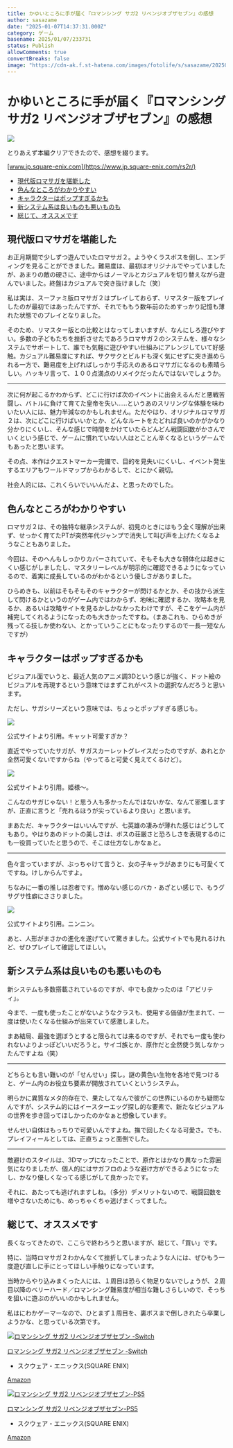 ```yaml
---
title: かゆいところに手が届く『ロマンシング サガ2 リベンジオブザセブン』の感想
author: sasazame
date: "2025-01-07T14:37:31.000Z"
category: ゲーム
basename: 2025/01/07/233731
status: Publish
allowComments: true
convertBreaks: false
image: "https://cdn-ak.f.st-hatena.com/images/fotolife/s/sasazame/20250107/20250107225135.png"
---
```

# かゆいところに手が届く『ロマンシング サガ2 リベンジオブザセブン』の感想

![](https://cdn-ak.f.st-hatena.com/images/fotolife/s/sasazame/20250107/20250107225135.png)

とりあえず本編クリアできたので、感想を綴ります。

<!-- Extended Body -->

[www.jp.square-enix.com](https://www.jp.square-enix.com/rs2r/)

-   [現代版ロマサガを堪能した](#現代版ロマサガを堪能した)
-   [色んなところがわかりやすい](#色んなところがわかりやすい)
-   [キャラクターはポップすぎるかも](#キャラクターはポップすぎるかも)
-   [新システム系は良いものも悪いものも](#新システム系は良いものも悪いものも)
-   [総じて、オススメです](#総じてオススメです)

## 現代版ロマサガを堪能した

お正月期間で少しずつ遊んでいたロマサガ２。ようやくラスボスを倒し、エンディングを見ることができました。難易度は、最初はオリジナルでやっていましたが、あまりの敵の硬さに、途中からはノーマルとカジュアルを切り替えながら遊んでいました。終盤はカジュアルで突き抜けました（笑）

私は実は、スーファミ版ロマサガ２はプレイしておらず、リマスター版をプレイしたのが最初ではあったんですが、それでももう数年前のためすっかり記憶も薄れた状態でのプレイとなりました。

そのため、リマスター版との比較とはなってしまいますが、なんにしろ遊びやすい。多数の子どもたちを挫折させたであろうロマサガ２のシステムを、様々なシステムでサポートして、誰でも気軽に遊びやすい仕組みにアレンジしていて好感触。カジュアル難易度にすれば、サクサクとビルドも深く気にせずに突き進められる一方で、難易度を上げればしっかり手応えのあるロマサガになるのも素晴らしい。ハッキリ言って、１００点満点のリメイクだったんではないでしょうか。

* * *

次に何が起こるかわからず、どこに行けば次のイベントに出会えるんだと悪戦苦闘し、バトルに負けて育てた皇帝を失い……というあのスリリングな体験を味わいたい人には、魅力半減なのかもしれません。ただやはり、オリジナルロマサガ２は、次にどこに行けばいいかとか、どんなルートをたどれば良いのかがかなり分かりにくいし、そんな感じで時間をかけていたらどんどん戦闘回数がかさんでいくという感じで、ゲームに慣れていない人はとことん辛くなるというゲームでもあったと思います。

その点、本作はクエストマーカー完備で、目的を見失いにくいし、イベント発生するエリアもワールドマップからわかるしで、とにかく親切。

社会人的には、これくらいでいいんだよ、と思ったのでした。

## 色んなところがわかりやすい

ロマサガ２は、その独特な継承システムが、初見のときにはもう全く理解が出来ず、せっかく育てたPTが突然年代ジャンプで消失して叫び声を上げたくなるようなこともありました。

今回は、そのへんもしっかりカバーされていて、そもそも大きな弱体化は起きにくい感じがしましたし、マスタリーレベルが明示的に確認できるようになっているので、着実に成長しているのがわかるという優しさがありました。

ひらめきも、以前はそもそもそのキャラクターが閃けるかとか、その技から派生して閃けるかというのがゲーム内ではわからず、地味に確認するか、攻略本を見るか、あるいは攻略サイトを見るかしかなかったわけですが、そこをゲーム内が補完してくれるようになったのも大きかったですね。（まあこれも、ひらめきが残ってる技しか使わない、とかっていうことにもなったりするので一長一短なんですが）

## キャラクターはポップすぎるかも

ビジュアル面でいうと、最近人気のアニメ調3Dという感じが強く、ドット絵のビジュアルを再現するという意味ではまずこれがベストの選択なんだろうと思います。

ただし、サガシリーズという意味では、ちょっとポップすぎる感じも。

![](https://cdn-ak.f.st-hatena.com/images/fotolife/s/sasazame/20250107/20250107231758.png)

公式サイトより引用。キャット可愛すぎか？

直近でやっていたサガが、サガスカーレットグレイスだったのですが、あれとか全然可愛くないですからね（やってると可愛く見えてくるけど）。

![](https://cdn-ak.f.st-hatena.com/images/fotolife/s/sasazame/20250107/20250107231839.png)

公式サイトより引用。姫様～。

こんなのサガじゃない！と思う人も多かったんではないかな、なんて邪推しますが、正直に言うと「売れるほうが尖っているより良い」と思います。

まあただ、キャラクターはいいんですが、七英雄の凄みが薄れた感じはどうしてもあり。やはりあのドットの美しさは、ボスの荘厳さと恐ろしさを表現するのにも一役買っていたと思うので、そこは仕方なしかなぁと。

* * *

色々言っていますが、ぶっちゃけて言うと、女の子キャラがあまりにも可愛くてですね。けしからんですよ。

ちなみに一番の推しは忍者です。憎めない感じのバカ・あざとい感じで、もうグサグサ性癖にささりました。

![](https://cdn-ak.f.st-hatena.com/images/fotolife/s/sasazame/20250107/20250107232240.png)

公式サイトより引用。ニンニン。

あと、人形がまさかの進化を遂げていて驚きました。公式サイトでも見れるけれど、ぜひプレイして確認してほしい。

## 新システム系は良いものも悪いものも

新システムも多数搭載されているのですが、中でも良かったのは「アビリティ」。

今まで、一度も使ったことがないようなクラスも、使用する価値が生まれて、一度は使いたくなる仕組みが出来ていて感激しました。

まあ結局、最強を選ぼうとすると限られては来るのですが、それでも一度も使われないよりよっぽどいいだろうと。サイゴ族とか、原作だと全然使う気しなかったんですよね（笑）

* * *

どちらとも言い難いのが「せんせい」探し。謎の黄色い生物を各地で見つけると、ゲーム内のお役立ち要素が開放されていくというシステム。

明らかに異質なメタ的存在で、果たしてなんで彼がこの世界にいるのかも疑問なんですが、システム的にはイースターエッグ探し的な要素で、新たなビジュアルの世界を歩き回ってほしかったのかなぁと想像しています。

せんせい自体はもっちりで可愛いんですよね。撫で回したくなる可愛さ。でも、プレイフィールとしては、正直ちょっと面倒でした。

* * *

敵避けのスタイルは、3Dマップになったことで、原作とはかなり異なった雰囲気になりましたが、個人的にはサガフロのような避け方ができるようになったし、かなり優しくなってる感じがして良かったです。

それに、あたっても逃げれますしね。（多分）デメリットないので、戦闘回数を増やさないためにも、めっちゃくちゃ逃げまくってました。

## 総じて、オススメです

長くなってきたので、ここらで終わろうと思いますが、総じて、「買い」です。

特に、当時ロマサガ２わかんなくて挫折してしまったような人には、ぜひもう一度遊び直しに手にとってほしい手触りになっています。

当時からやり込みまくった人には、１周目は恐らく物足りないでしょうが、２周目以降のベリーハード／ロマンシング難易度が相当な難しさらしいので、そっちを狙いに遊ぶのがいいのかもしれません。

私はにわかゲーマーなので、ひとまず１周目を、裏ボスまで倒しきれたら卒業しようかな、と思っている次第です。

[![ロマンシング サガ2 リベンジオブザセブン -Switch](https://m.media-amazon.com/images/I/5164nn-zuRL._SL500_.jpg "ロマンシング サガ2 リベンジオブザセブン -Switch")](https://www.amazon.co.jp/dp/B0D78PLSLB?tag=mochig08-22&linkCode=osi&th=1&psc=1)

[ロマンシング サガ2 リベンジオブザセブン -Switch](https://www.amazon.co.jp/dp/B0D78PLSLB?tag=mochig08-22&linkCode=osi&th=1&psc=1)

-   スクウェア・エニックス(SQUARE ENIX)

[Amazon](https://www.amazon.co.jp/dp/B0D78PLSLB?tag=mochig08-22&linkCode=osi&th=1&psc=1)

[![ロマンシング サガ2 リベンジオブザセブン-PS5](https://m.media-amazon.com/images/I/51e2ZGS4EEL._SL500_.jpg "ロマンシング サガ2 リベンジオブザセブン-PS5")](https://www.amazon.co.jp/dp/B0D78NK1MF?tag=mochig08-22&linkCode=osi&th=1&psc=1)

[ロマンシング サガ2 リベンジオブザセブン-PS5](https://www.amazon.co.jp/dp/B0D78NK1MF?tag=mochig08-22&linkCode=osi&th=1&psc=1)

-   スクウェア・エニックス(SQUARE ENIX)

[Amazon](https://www.amazon.co.jp/dp/B0D78NK1MF?tag=mochig08-22&linkCode=osi&th=1&psc=1)